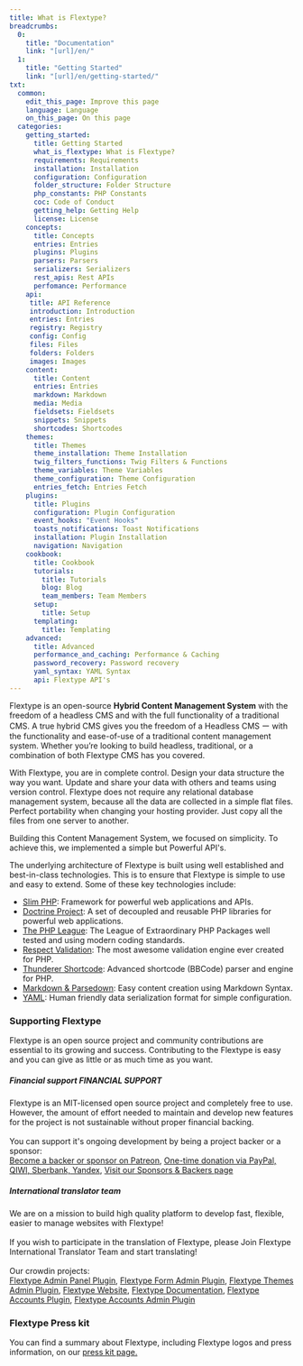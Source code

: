 ```yaml
---
title: What is Flextype?   
breadcrumbs:
  0:
    title: "Documentation"
    link: "[url]/en/"
  1:
    title: "Getting Started"
    link: "[url]/en/getting-started/"
txt:
  common:
    edit_this_page: Improve this page
    language: Language
    on_this_page: On this page
  categories:
    getting_started:
      title: Getting Started
      what_is_flextype: What is Flextype?
      requirements: Requirements
      installation: Installation
      configuration: Configuration
      folder_structure: Folder Structure
      php_constants: PHP Constants
      coc: Code of Conduct
      getting_help: Getting Help
      license: License
    concepts:
      title: Concepts
      entries: Entries
      plugins: Plugins
      parsers: Parsers
      serializers: Serializers
      rest_apis: Rest APIs
      perfomance: Performance
    api:
     title: API Reference
     introduction: Introduction
     entries: Entries
     registry: Registry
     config: Config
     files: Files
     folders: Folders
     images: Images
    content:
      title: Content
      entries: Entries
      markdown: Markdown
      media: Media
      fieldsets: Fieldsets
      snippets: Snippets
      shortcodes: Shortcodes
    themes:
      title: Themes
      theme_installation: Theme Installation
      twig_filters_functions: Twig Filters & Functions
      theme_variables: Theme Variables
      theme_configuration: Theme Configuration
      entries_fetch: Entries Fetch
    plugins:
      title: Plugins
      configuration: Plugin Configuration
      event_hooks: "Event Hooks"
      toasts_notifications: Toast Notifications
      installation: Plugin Installation
      navigation: Navigation
    cookbook:
      title: Cookbook
      tutorials:
        title: Tutorials
        blog: Blog
        team_members: Team Members
      setup:
        title: Setup
      templating:
        title: Templating
    advanced:
      title: Advanced
      performance_and_caching: Performance & Caching
      password_recovery: Password recovery
      yaml_syntax: YAML Syntax
      api: Flextype API's
---
```


Flextype is an open-source **Hybrid Content Management System** with the freedom of a headless CMS and with the full functionality of a traditional CMS. A true hybrid CMS gives you the freedom of a Headless CMS ー with the functionality and ease-of-use of a traditional content management system. Whether you’re looking to build headless, traditional, or a combination of both Flextype CMS has you covered.

With Flextype, you are in complete control. Design your data structure the way you want. Update and share your data with others and teams using version control. Flextype does not require any relational database management system, because all the data are collected in a simple flat files. Perfect portability when changing your hosting provider. Just copy all the files from one server to another.

Building this Content Management System, we focused on simplicity. To achieve this, we implemented a simple but Powerful API's.

The underlying architecture of Flextype is built using well established and best-in-class technologies. This is to ensure that Flextype is simple to use and easy to extend. Some of these key technologies include:

* [Slim PHP](http://www.slimframework.com): Framework for powerful web applications and APIs.
* [Doctrine Project](https://www.doctrine-project.org): A set of decoupled and reusable PHP libraries for powerful web applications.
* [The PHP League](https://thephpleague.com): The League of Extraordinary PHP Packages well tested and using modern coding standards.
* [Respect Validation](https://respect-validation.readthedocs.io/): The most awesome validation engine ever created for PHP.
* [Thunderer Shortcode](https://github.com/thunderer/Shortcode): Advanced shortcode (BBCode) parser and engine for PHP.
* [Markdown & Parsedown](https://github.com/erusev/parsedown): Easy content creation using Markdown Syntax.
* [YAML](https://yaml.org): Human friendly data serialization format for simple configuration.


### Supporting Flextype

Flextype is an open source project and community contributions are essential to its growing and success. Contributing to the Flextype is easy and you can give as little or as much time as you want.

##### Financial support FINANCIAL SUPPORT
Flextype is an MIT-licensed open source project and completely free to use.
However, the amount of effort needed to maintain and develop new features for the project is not sustainable without proper financial backing. <br><br> You can support it's ongoing development by being a project backer or a sponsor:<br>
<a href="https://www.patreon.com/awilum">Become a backer or sponsor on Patreon</a>,
<a href="//flextype.org/en/one-time-donation">One-time donation via PayPal, QIWI, Sberbank, Yandex</a>,
<a href="//flextype.org/en/sponsors">Visit our Sponsors & Backers page</a>

##### International translator team
We are on a mission to build high quality platform to develop fast, flexible, easier to manage websites with Flextype!<br><br>
If you wish to participate in the translation of Flextype, please Join Flextype International Translator Team and start translating!<br><br>
Our crowdin projects:<br>
<a href="https://crowdin.com/project/flextype-plugin-admin">Flextype Admin Panel Plugin</a>, <a href="https://crowdin.com/project/flextype-plugin-form-admin">Flextype Form Admin Plugin</a>, <a href="https://crowdin.com/project/flextype-plugin-themes-admin">Flextype Themes Admin Plugin</a>, <a href="https://crowdin.com/project/flextype-website">Flextype Website</a>, <a href="https://crowdin.com/project/flextype-documentation">Flextype Documentation</a>, <a href="https://crowdin.com/project/flextype-plugin-accounts-admin">Flextype Accounts Plugin</a>, <a href="https://crowdin.com/project/flextype-plugin-accounts">Flextype Accounts Admin Plugin</a>

### Flextype Press kit

You can find a summary about Flextype, including Flextype logos and press information, on our [press kit page.](https://flextype.org/en/press-kit)
